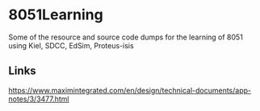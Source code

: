 # 8051Learning
Some of the resource and source code dumps for the learning of 8051 using Kiel, SDCC, EdSim, Proteus-isis

## Links
https://www.maximintegrated.com/en/design/technical-documents/app-notes/3/3477.html

